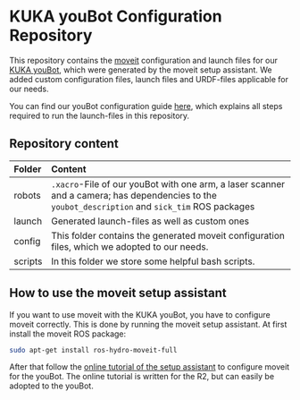 # KUKA youBot Configuration Repository
This repository contains the [moveit](http://moveit.ros.org/) configuration and launch files for our [KUKA youBot](http://www.youbot-store.com/kuka-youbot-omni-directional-mobile-platform-with-arm), which were generated by the moveit setup assistant. We added custom configuration files, launch files and URDF-files applicable for our needs.

You can find our youBot configuration guide [here](youBot_setup.md), which explains all steps required to run the launch-files in this repository.

## Repository content
|**Folder**|**Content**|
|:-|:-|
|robots|`.xacro`-File of our youBot with one arm, a laser scanner and a camera; has dependencies to the `youbot_description` and `sick_tim` ROS packages|
|launch|Generated launch-files as well as custom ones|
|config|This folder contains the generated moveit configuration files, which we adopted to our needs.|
|scripts|In this folder we store some helpful bash scripts.|

## How to use the moveit setup assistant
If you want to use moveit with the KUKA youBot, you have to configure moveit correctly. This is done by running the moveit setup assistant. At first install the moveit ROS package:
``` bash
sudo apt-get install ros-hydro-moveit-full
```
After that follow the [online tutorial of the setup assistant](http://docs.ros.org/indigo/api/moveit_tutorials/html/doc/setup_assistant/setup_assistant_tutorial.html) to configure moveit for the youBot. The online tutorial is written for the R2, but can easily be adopted to the youBot.
